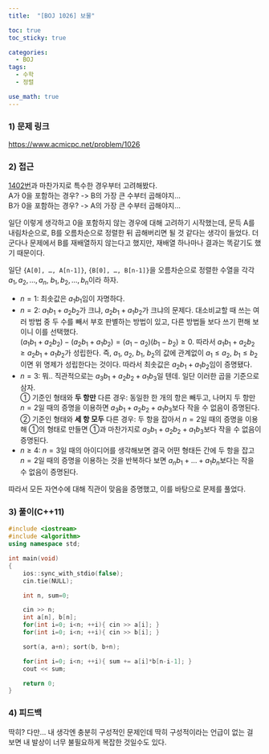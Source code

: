 ```yaml
---
title:  "[BOJ 1026] 보물"

toc: true
toc_sticky: true

categories:
  - BOJ
tags:
  - 수학
  - 정렬

use_math: true
---
```


### 1) 문제 링크

<https://www.acmicpc.net/problem/1026>

### 2) 접근

[1402번](/2021-08-11-boj-1402.md)과 마찬가지로 특수한 경우부터 고려해봤다.  
A가 0을 포함하는 경우? -> B의 가장 큰 수부터 곱해야지…  
B가 0을 포함하는 경우? -> A의 가장 큰 수부터 곱해야지…  

일단 이렇게 생각하고 0을 포함하지 않는 경우에 대해 고려하기 시작했는데, 문득 A를 내림차순으로, B를 오름차순으로 정렬한 뒤 곱해버리면 될 것 같다는 생각이 들었다. 더군다나 문제에서 B를 재배열하지 않는다고 했지만, 재배열 하나마나 결과는 똑같기도 했기 때문이다. 

일단 ```{A[0], …, A[n-1]}```, ```{B[0], …, B[n-1]}```을 오름차순으로 정렬한 수열을 각각 ${a_1, a_2, …, a_n}$, ${b_1, b_2, …, b_n}$이라 하자.

- $n = 1$: 최솟값은 $a_1b_1$임이 자명하다.
- $n = 2$: $a_1b_1+a_2b_2$가 크냐, $a_2b_1+a_1b_2$가 크냐의 문제다. 대소비교할 때 쓰는 여러 방법 중 두 수를 빼서 부호 판별하는 방법이 있고, 다른 방법들 보다 쓰기 편해 보이니 이를 선택했다.  
$(a_1b_1+a_2b_2)-(a_2b_1+a_1b_2) = (a_1-a_2)(b_1-b_2) \geq 0$. 따라서 $a_1b_1+a_2b_2 \geq a_2b_1+a_1b_2$가 성립한다.
즉, $a_1$, $a_2$, $b_1$, $b_2$의 값에 관계없이 $a_1 \leq a_2$, $b_1 \leq b_2$이면 위 명제가 성립한다는 것이다. 따라서 최솟값은 $a_2b_1+a_1b_2$임이 증명됐다.
- $n = 3$: 뭐.. 직관적으로는 $a_3b_1+a_2b_2+a_1b_3$일 텐데. 일단 이러한 곱을 기준으로 삼자.  
① 기준인 형태와 **두 항만** 다른 경우: 동일한 한 개의 항은 빼두고, 나머지 두 항만 $n = 2$일 때의 증명을 이용하면 $a_3b_1+a_2b_2+a_1b_3$보다 작을 수 없음이 증명된다.  
② 기준인 형태와 **세 항 모두** 다른 경우: 두 항을 잡아서 $n = 2$일 때의 증명을 이용해 ①의 형태로 만들면 ①과 마찬가지로 $a_3b_1+a_2b_2+a_1b_3$보다 작을 수 없음이 증명된다.  
- $n \geq 4$: $n = 3$일 때의 아이디어를 생각해보면 결국 어떤 형태든 간에 두 항을 잡고 $n = 2$일 때의 증명을 이용하는 것을 반복하다 보면 $a_nb_1+…+a_1b_n$보다는 작을 수 없음이 증명된다.  

따라서 모든 자연수에 대해 직관이 맞음을 증명했고, 이를 바탕으로 문제를 풀었다.

### 3) 풀이(C++11)

```cpp
#include <iostream>
#include <algorithm>
using namespace std;

int main(void)
{
    ios::sync_with_stdio(false);
    cin.tie(NULL);

    int n, sum=0;

    cin >> n;
    int a[n], b[n];
    for(int i=0; i<n; ++i){ cin >> a[i]; }
    for(int i=0; i<n; ++i){ cin >> b[i]; }

    sort(a, a+n); sort(b, b+n);

    for(int i=0; i<n; ++i){ sum += a[i]*b[n-i-1]; }
    cout << sum;

    return 0;
}
```

### 4) 피드백

딱히?
다만... 내 생각엔 충분히 구성적인 문제인데 딱히 구성적이라는 언급이 없는 걸 보면 내 발상이 너무 불필요하게 복잡한 것일수도 있다.